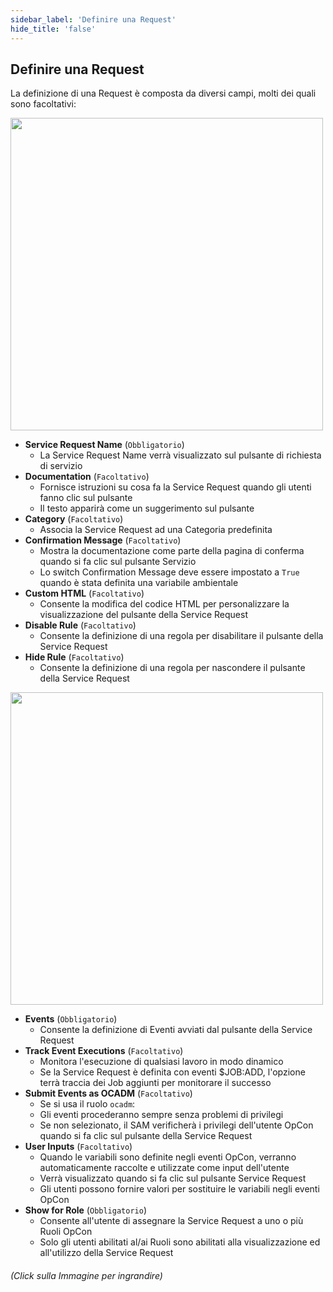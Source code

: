 ```yaml
---
sidebar_label: 'Definire una Request'
hide_title: 'false'
---
```


## Definire una Request

La definizione di una Request è composta da diversi campi, molti dei quali sono facoltativi:

<a href="imgbasic/SelfServiceRequestDetails.png" target="_blank"><img src="imgbasic/SelfServiceRequestDetails.png" width="500"></img></a>

* **Service Request Name** (```Obbligatorio```)
    * La Service Request Name verrà visualizzato sul pulsante di richiesta di servizio
* **Documentation** (```Facoltativo```)
    * Fornisce istruzioni su cosa fa la Service Request quando gli utenti fanno clic sul pulsante
    * Il testo apparirà come un suggerimento sul pulsante
* **Category** (```Facoltativo```)
    * Associa la Service Request ad una Categoria predefinita
* **Confirmation Message** (```Facoltativo```)
    * Mostra la documentazione come parte della pagina di conferma quando si fa clic sul pulsante Servizio
    * Lo switch Confirmation Message deve essere impostato a ```True``` quando è stata definita una variabile ambientale
* **Custom HTML** (```Facoltativo```)
    * Consente la modifica del codice HTML per personalizzare la visualizzazione del pulsante della Service Request
* **Disable Rule** (```Facoltativo```)
    * Consente la definizione di una regola per disabilitare il pulsante della Service Request
* **Hide Rule** (```Facoltativo```)
    * Consente la definizione di una regola per nascondere il pulsante della Service Request

<a href="imgbasic/SelfServiceRequestDetails2.png" target="_blank"><img src="imgbasic/SelfServiceRequestDetails2.png" width="500"></img></a>

* **Events** (```Obbligatorio```)
    * Consente la definizione di Eventi avviati dal pulsante della Service Request
* **Track Event Executions** (```Facoltativo```)
    * Monitora l'esecuzione di qualsiasi lavoro in modo dinamico
    * Se la Service Request è definita con eventi $JOB:ADD, l'opzione terrà traccia dei Job aggiunti per monitorare il successo
* **Submit Events as OCADM** (```Facoltativo```)
    * Se si usa il ruolo ```ocadm```:
    * Gli eventi procederanno sempre senza problemi di privilegi
    * Se non selezionato, il SAM verificherà i privilegi dell'utente OpCon quando si fa clic sul pulsante della Service Request
* **User Inputs** (```Facoltativo```)
    * Quando le variabili sono definite negli eventi OpCon, verranno automaticamente raccolte e utilizzate come input dell'utente
    * Verrà visualizzato quando si fa clic sul pulsante Service Request
    * Gli utenti possono fornire valori per sostituire le variabili negli eventi OpCon
* **Show for Role** (```Obbligatorio```)
    * Consente all'utente di assegnare la Service Request a uno o più Ruoli OpCon
    * Solo gli utenti abilitati al/ai Ruoli sono abilitati alla visualizzazione ed all'utilizzo della Service Request

###### (Click sulla Immagine per ingrandire)
